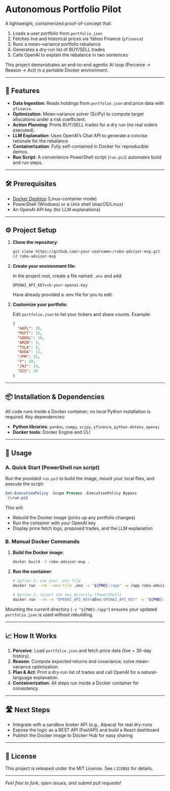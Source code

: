 # Autonomous Portfolio Pilot

A lightweight, containerized proof-of-concept that:

1. Loads a user portfolio from `portfolio.json`
2. Fetches live and historical prices via Yahoo Finance (`yfinance`)
3. Runs a mean–variance portfolio rebalance
4. Generates a dry-run list of BUY/SELL trades
5. Calls OpenAI to explain the rebalance in two sentences

This project demonstrates an end-to-end agentic AI loop (Perceive → Reason → Act) in a portable Docker environment.

---

## 🚀 Features

- **Data Ingestion**: Reads holdings from `portfolio.json` and price data with `yfinance`.
- **Optimization**: Mean–variance solver (SciPy) to compute target allocations under a risk coefficient.
- **Action Planning**: Prints BUY/SELL trades for a dry run (no real orders executed).
- **LLM Explanation**: Uses OpenAI’s Chat API to generate a concise rationale for the rebalance.
- **Containerization**: Fully self-contained in Docker for reproducible demos.
- **Run Script**: A convenience PowerShell script (`run.ps1`) automates build and run steps.

---

## 🛠️ Prerequisites

- [Docker Desktop](https://www.docker.com/products/docker-desktop) (Linux-container mode)
- PowerShell (Windows) or a Unix shell (macOS/Linux)
- An OpenAI API key (for LLM explanations)

---

## ⚙️ Project Setup

1. **Clone the repository**:

   ```bash
   git clone https://github.com/<your-username>/robo-advisor-mvp.git
   cd robo-advisor-mvp
   ```

2. **Create your environment file**:
   
   In the project root, create a file named `.env` and add:

   ```dotenv
   OPENAI_API_KEY=sk-your-openai-key
   ```

   Have already provided a .env file for you to edit.

3. **Customize your portfolio**:

   Edit `portfolio.json` to list your tickers and share counts. Example:

   ```json
   {
     "AAPL": 20,
     "MSFT": 15,
     "GOOGL": 10,
     "AMZN": 5,
     "TSLA": 8,
     "NVDA": 12,
     "JPM": 25,
     "V": 18,
     "JNJ": 14,
     "DIS": 10
   }
   ```

---

## 📦 Installation & Dependencies

All code runs inside a Docker container; no local Python installation is required. Key dependencies:

- **Python libraries**: `pandas`, `numpy`, `scipy`, `yfinance`, `python-dotenv`, `openai`
- **Docker tools**: Docker Engine and CLI

---

## 🚀 Usage

### A. Quick Start (PowerShell run script)

Run the provided `run.ps1` to build the image, mount your local files, and execute the script:

```powershell
Set-ExecutionPolicy -Scope Process -ExecutionPolicy Bypass
.\\run.ps1
```

This will:

- Rebuild the Docker image (picks up any portfolio changes)
- Run the container with your OpenAI key
- Display price fetch logs, proposed trades, and the LLM explanation

### B. Manual Docker Commands

1. **Build the Docker image**:

   ```bash
   docker build -t robo-advisor-mvp .
   ```

2. **Run the container**:

   ```bash
   # Option 1: use your .env file
   docker run --rm --env-file .env -v "${PWD}:/app" -w /app robo-advisor-mvp

   # Option 2: inject the key directly (PowerShell)
   docker run --rm -e "OPENAI_API_KEY=$Env:OPENAI_API_KEY" -v "${PWD}:/app" -w /app robo-advisor-mvp
   ```

Mounting the current directory (`-v "${PWD}:/app"`) ensures your updated `portfolio.json` is used without rebuilding.

---

## 📈 How It Works

1. **Perceive**: Load `portfolio.json` and fetch price data (live + 30-day history).
2. **Reason**: Compute expected returns and covariance; solve mean–variance optimization.
3. **Plan & Act**: Print a dry-run list of trades and call OpenAI for a natural-language explanation.
4. **Containerization**: All steps run inside a Docker container for consistency.

---

## 🛣️ Next Steps

- Integrate with a sandbox broker API (e.g., Alpaca) for real dry-runs
- Expose the logic as a REST API (FastAPI) and build a React dashboard
- Publish the Docker image to Docker Hub for easy sharing

---

## 📄 License

This project is released under the MIT License. See `LICENSE` for details.

---

*Feel free to fork, open issues, and submit pull requests!*


